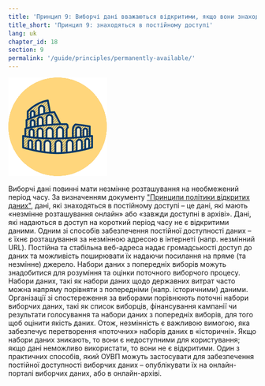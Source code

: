 ```yaml
---
title: 'Принцип 9: Виборчі дані вважаються відкритими, якщо вони знаходяться в постійному доступі.'
title_short: 'Принцип 9: знаходяться в постійному доступі'
lang: uk
chapter_id: 18
section: 9
permalink: '/guide/principles/permanently-available/'
---
```


![знаходяться в постійному доступі](/assets/images/inventory/principles/permanently-available.png)

Виборчі дані повинні мати незмінне розташування на необмежений період часу. За визначенням документу ["Принципи політики відкритих даних"](http://sunlightfoundation.com/opendataguidelines/#open-access), дані, які знаходяться в постійному доступі – це дані, які мають «незмінне розташування онлайн» або «завжди доступні в архіві». Дані, які надаються в доступ на короткий період часу не є відкритими даними. Одним зі способів забезпечення постійної доступності даних – є їхнє розташування за незмінною адресою в інтернеті (напр. незмінний URL). Постійна та стабільна веб-адреса надає громадськості доступ до даних та можливість поширювати їх надаючи посилання на пряме (та незмінне) джерело. Набори даних з попередніх виборів можуть знадобитися для розуміння та оцінки поточного виборчого процесу. Набори даних, такі як набори даних щодо державних витрат часто можна напряму порівняти з попередніми (напр. історичними) даними. Організації зі спостереження за виборами порівнюють поточні набори виборчих даних, такі як список виборців, фінансування кампанії чи результати голосування та набори даних з попередніх виборів, для того щоб оцінити якість даних. Отож, незмінність є важливою вимогою, яка забезпечує перетворення «поточних» наборів даних в «історичні». Якщо набори даних зникають, то вони є недоступними для користування; якщо дані неможливо використати, то вони не є відкритими. Один з практичних способів, який ОУВП можуть застосувати для забезпечення постійної доступності виборчих даних – опублікувати їх на онлайн-порталі виборчих даних, або в онлайн-архіві.
